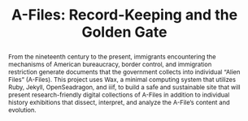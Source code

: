 ---
pid: g2021zehngut-willits
done: true
title: 'A-Files: Record-Keeping and the Golden Gate'
category: Grad Fellowship Project
tags:
- public-humanities
- exhibition
cohort_year: '2021'
abstract: From the nineteenth century to the present, immigrants encountering the
  mechanisms of American bureaucracy, border control, and immigration restriction
  generate documents that the government collects into individual “Alien Files” (A-Files).
  This project uses Wax, a minimal computing system that utilizes Ruby, Jekyll, OpenSeadragon,
  and iiif, to build a safe and sustainable site that will present research-friendly
  digital collections of A-Files in addition to individual history exhibitions that
  dissect, interpret, and analyze the A-File’s content and evolution.
pis:
- zehngut-willits
image: /media/projects/g2021zehngut-willits.png
original_img: https://www.mercurynews.com/wp-content/uploads/2016/08/20120517__alienfil1.jpg?w=400
order: '020'
layout: project
---